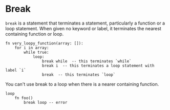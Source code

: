 # Break

`break` is a statement that terminates a statement, particularly a function or a loop statement. When given no keyword or label, it terminates the nearest containing function or loop.

```stick
fn very_loopy_function(array: []):
    for i in array:
        while true:
            loop:
                break while  -- this terminates `while`
                break i  -- this terminates a loop statement with label `i`
                break  -- this terminates `loop`

```

You can't use break to a loop when there is a nearer containing function.

```stick
loop
    fn foo()
        break loop -- error

```
